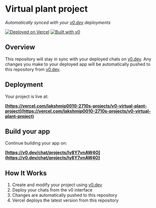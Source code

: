 # Virtual plant project

*Automatically synced with your [v0.dev](https://v0.dev) deployments*

[![Deployed on Vercel](https://img.shields.io/badge/Deployed%20on-Vercel-black?style=for-the-badge&logo=vercel)](https://vercel.com/lakshmip0010-2710s-projects/v0-virtual-plant-project)
[![Built with v0](https://img.shields.io/badge/Built%20with-v0.dev-black?style=for-the-badge)](https://v0.dev/chat/projects/ly8Y7vnAW4O)

## Overview

This repository will stay in sync with your deployed chats on [v0.dev](https://v0.dev).
Any changes you make to your deployed app will be automatically pushed to this repository from [v0.dev](https://v0.dev).

## Deployment

Your project is live at:

**[https://vercel.com/lakshmip0010-2710s-projects/v0-virtual-plant-project](https://vercel.com/lakshmip0010-2710s-projects/v0-virtual-plant-project)**

## Build your app

Continue building your app on:

**[https://v0.dev/chat/projects/ly8Y7vnAW4O](https://v0.dev/chat/projects/ly8Y7vnAW4O)**

## How It Works

1. Create and modify your project using [v0.dev](https://v0.dev)
2. Deploy your chats from the v0 interface
3. Changes are automatically pushed to this repository
4. Vercel deploys the latest version from this repository
